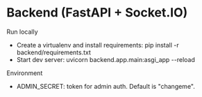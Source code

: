 Backend (FastAPI + Socket.IO)
=============================

Run locally

- Create a virtualenv and install requirements: pip install -r backend/requirements.txt
- Start dev server: uvicorn backend.app.main:asgi_app --reload

Environment

- ADMIN_SECRET: token for admin auth. Default is "changeme".
